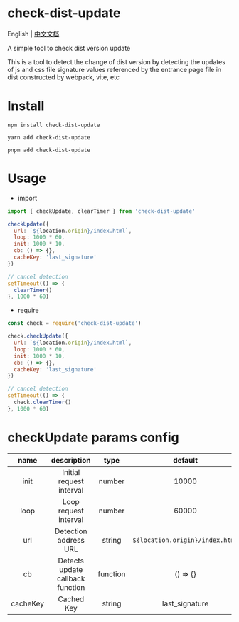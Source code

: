 # check-dist-update

English | [中文文档](/README-zh_CH.md)

A simple tool to check dist version update

This is a tool to detect the change of dist version by detecting the updates of js and css file signature values referenced by the entrance page file in dist constructed by webpack, vite, etc


# Install

```shell
npm install check-dist-update
```
```shell
yarn add check-dist-update
```
```shell
pnpm add check-dist-update
```

# Usage

- import
```javascript
import { checkUpdate, clearTimer } from 'check-dist-update'

checkUpdate({
  url: `${location.origin}/index.html`,
  loop: 1000 * 60,
  init: 1000 * 10,
  cb: () => {},
  cacheKey: 'last_signature'
})

// cancel detection
setTimeout(() => {
  clearTimer()
}, 1000 * 60)
```

- require
```javascript
const check = require('check-dist-update')

check.checkUpdate({
  url: `${location.origin}/index.html`,
  loop: 1000 * 60,
  init: 1000 * 10,
  cb: () => {},
  cacheKey: 'last_signature'
})

// cancel detection
setTimeout(() => {
  check.clearTimer()
}, 1000 * 60)
```

# checkUpdate params config
|   name   |            description            |   type   |             default             |
|:--------:|:---------------------------------:|:--------:|:-------------------------------:|
|   init   |     Initial request interval      |  number  |              10000              |
|   loop   |       Loop request interval       |  number  |              60000              |
|   url    |       Detection address URL       |  string  | `${location.origin}/index.html` |
|    cb    | Detects update callback function  | function |            () => {}             |
| cacheKey |            Cached Key             |  string  |         last_signature          |


